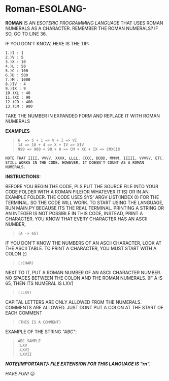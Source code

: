 # Roman-ESOLANG-
**ROMAN** IS AN *ESOTERIC PROGRAMMING LANGUAGE* THAT USES ROMAN NUMERALS AS A CHARACTER.
REMEMBER THE ROMAN NUMERALS? IF SO, GO TO LINE 36.

IF YOU DON'T KNOW, HERE IS THE TIP:

    1.)I : 1
    2.)V : 5
    3.)X : 10
    4.)L : 50
    5.)C : 100
    6.)D : 500
    7.)M : 1000
    8.)IV : 4
    9.)IX : 9
    10.)XL : 40
    11.)XC : 90
    12.)CD : 400
    13.)CM : 900

TAKE THE NUMBER IN EXPANDED FORM AND REPLACE IT WITH ROMAN NUMERALS

**EXAMPLES**

>     6  => 5 + 1 => V + I => VI
>     14 => 10 + 4 => X + IV => XIV
>     999 => 900 + 90 + 9 => CM + XC + IX => CMXCIX

` NOTE THAT IIII, VVVV, XXXX, LLLL, CCCC, DDDD, MMMM, IIIII, VVVVV, ETC. STILL WORKS IN THE CODE. HOWEVER, IT DOESN'T COUNT AS A ROMAN NUMERALS. `

**INSTRUCTIONS:**

BEFORE YOU BEGIN THE CODE, PLS PUT THE SOURCE FILE INTO YOUR CODE FOLDER WITH A ROMAN FILE(OR WHATEVER IT IS) OR IN AN EXAMPLE FOLDER.
THE CODE USES SYS' ARGV LIST(INDEX 0) FOR THE TERMINAL. SO THE CODE WILL WORK.
TO START USING THE LANGUAGE, RUN MAIN.PY BECAUSE ITS THE REAL TERMINAL.
PRINTING A STRING OR AN INTEGER IS NOT POSSIBLE IN THIS CODE, INSTEAD, PRINT A CHARACTER.
YOU KNOW THAT EVERY CHARACTER HAS AN ASCII NUMBER,

>     (A -> 65)

IF YOU DON'T KNOW THE NUMBERS OF AN ASCII CHARACTER, LOOK AT THE ASCII TABLE.
TO PRINT A CHARACTER, YOU MUST START WITH A COLON (:)

>     (:CHAR)

NEXT TO IT, PUT A ROMAN NUMBER OF AN ASCII CHARACTER NUMBER. NO SPACES BETWEEN THE COLON AND THE ROMAN NUMERALS.
[IF A IS 65, THEN ITS NUMERAL IS LXV]

>     (:LXV)

CAPITAL LETTERS ARE ONLY ALLOWED FROM THE NUMERALS.
COMMENTS ARE ALLOWED. JUST DONT PUT A COLON AT THE START OF EACH COMMENT

>     (THIS IS A COMMENT)

EXAMPLE OF THE STRING *"ABC"*:

>     ABC SAMPLE
>     :LXV
>     :LXVI
>     :LXVII

***NOTE(IMPORTANT): FILE EXTENSION FOR THIS LANGUAGE IS "rn".***

*HAVE FUN!* :wink:
